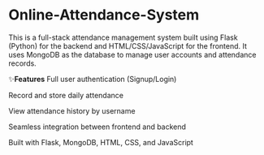 # Online-Attendance-System
This is a full-stack attendance management system built using Flask (Python) for the backend and HTML/CSS/JavaScript for the frontend. It uses MongoDB as the database to manage user accounts and attendance records.

✨____Features____
Full user authentication (Signup/Login)

Record and store daily attendance

View attendance history by username

Seamless integration between frontend and backend

Built with Flask, MongoDB, HTML, CSS, and JavaScript
